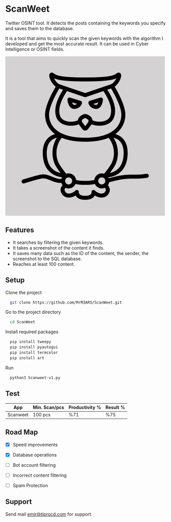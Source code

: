 
# ScanWeet

Twitter OSINT tool. It detects the posts containing the keywords you specify and saves them to the database.

It is a tool that aims to quickly scan the given keywords with the algorithm I developed and get the most accurate result. It can be used in Cyber Intelligence or OSINT fields.

![Uygulama Ekran Görüntüsü](https://github.com/MrM3ARS/ScanWeet/blob/main/ScanWeet-logo.png)

## Features

- It searches by filtering the given keywords.
- It takes a screenshot of the content it finds.
- It saves many data such as the ID of the content, the sender, the screenshot to the SQL database.
- Reaches at least 100 content.


## Setup

Clone the project

```bash 
  git clone https://github.com/MrM3ARS/ScanWeet.git
```

Go to the project directory
```bash S
  cd ScanWeet
```

Install required packages

```bash 
  pip install tweepy
  pip install pyautogui
  pip install termcolor
  pip install art
```

Run

```bash 
  python3 Scanweet-v1.py
```

## Test

| App  | Min. Scan/pcs  | Productivity %  | Result %  |
|---|---|---|---|
| Scanweet  | 100 pcs  | %71  | %75  |


## Road Map

- [x]  Speed improvements
- [x]  Database operations
- [ ]  Bot account filtering
- [ ]  Incorrect content filtering
- [ ]  Spam Protection


## Support

Send mail emir@tiprocd.com for support.

